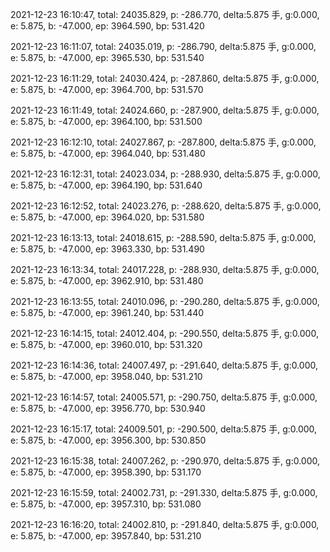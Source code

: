 2021-12-23 16:10:47, total: 24035.829, p: -286.770, delta:5.875 手, g:0.000, e: 5.875, b: -47.000, ep: 3964.590, bp: 531.420

2021-12-23 16:11:07, total: 24035.019, p: -286.790, delta:5.875 手, g:0.000, e: 5.875, b: -47.000, ep: 3965.530, bp: 531.540

2021-12-23 16:11:29, total: 24030.424, p: -287.860, delta:5.875 手, g:0.000, e: 5.875, b: -47.000, ep: 3964.700, bp: 531.570

2021-12-23 16:11:49, total: 24024.660, p: -287.900, delta:5.875 手, g:0.000, e: 5.875, b: -47.000, ep: 3964.100, bp: 531.500

2021-12-23 16:12:10, total: 24027.867, p: -287.800, delta:5.875 手, g:0.000, e: 5.875, b: -47.000, ep: 3964.040, bp: 531.480

2021-12-23 16:12:31, total: 24023.034, p: -288.930, delta:5.875 手, g:0.000, e: 5.875, b: -47.000, ep: 3964.190, bp: 531.640

2021-12-23 16:12:52, total: 24023.276, p: -288.620, delta:5.875 手, g:0.000, e: 5.875, b: -47.000, ep: 3964.020, bp: 531.580

2021-12-23 16:13:13, total: 24018.615, p: -288.590, delta:5.875 手, g:0.000, e: 5.875, b: -47.000, ep: 3963.330, bp: 531.490

2021-12-23 16:13:34, total: 24017.228, p: -288.930, delta:5.875 手, g:0.000, e: 5.875, b: -47.000, ep: 3962.910, bp: 531.480

2021-12-23 16:13:55, total: 24010.096, p: -290.280, delta:5.875 手, g:0.000, e: 5.875, b: -47.000, ep: 3961.240, bp: 531.440

2021-12-23 16:14:15, total: 24012.404, p: -290.550, delta:5.875 手, g:0.000, e: 5.875, b: -47.000, ep: 3960.010, bp: 531.320

2021-12-23 16:14:36, total: 24007.497, p: -291.640, delta:5.875 手, g:0.000, e: 5.875, b: -47.000, ep: 3958.040, bp: 531.210

2021-12-23 16:14:57, total: 24005.571, p: -290.750, delta:5.875 手, g:0.000, e: 5.875, b: -47.000, ep: 3956.770, bp: 530.940

2021-12-23 16:15:17, total: 24009.501, p: -290.500, delta:5.875 手, g:0.000, e: 5.875, b: -47.000, ep: 3956.300, bp: 530.850

2021-12-23 16:15:38, total: 24007.262, p: -290.970, delta:5.875 手, g:0.000, e: 5.875, b: -47.000, ep: 3958.390, bp: 531.170

2021-12-23 16:15:59, total: 24002.731, p: -291.330, delta:5.875 手, g:0.000, e: 5.875, b: -47.000, ep: 3957.310, bp: 531.080

2021-12-23 16:16:20, total: 24002.810, p: -291.840, delta:5.875 手, g:0.000, e: 5.875, b: -47.000, ep: 3957.840, bp: 531.210